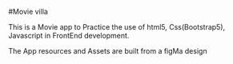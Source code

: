 #Movie villa 

This is a Movie app to Practice the use of
html5, Css(Bootstrap5), Javascript in FrontEnd 
development.

The App resources and Assets are built
from a figMa design